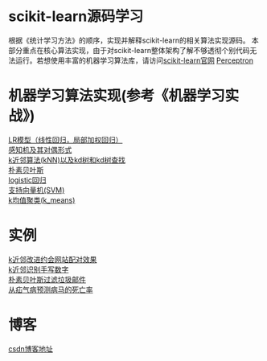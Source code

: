 # scikit-learn源码学习
根据《统计学习方法》的顺序，实现并解释scikit-learn的相关算法实现源码。
本部分重点在核心算法实现，由于对scikit-learn整体架构了解不够透彻个别代码无法运行。若想使用丰富的机器学习算法库，请访问[scikit-learn官网](http://scikit-learn.org/stable/index.html)
[Perceptron](https://github.com/AndyShan/statisticsStudy/tree/master/scikit-learn/sklearn/linear_model/perceptron.py)
# 机器学习算法实现(参考《机器学习实战》)
[LR模型（线性回归，局部加权回归）](https://github.com/AndyShan/statisticsStudy/tree/master/LR)<br/>
[感知机及其对偶形式](https://github.com/AndyShan/statisticsStudy/tree/master/perception)<br/>
[k近邻算法(kNN)以及kd树和kd树查找](https://github.com/AndyShan/statisticsStudy/tree/master/kNN)<br/>
[朴素贝叶斯](https://github.com/AndyShan/statisticsStudy/tree/master/NaiveBayes)<br/>
[logistic回归](https://github.com/AndyShan/statisticsStudy/tree/master/logistic_regression)<br/>
[支持向量机(SVM)](https://github.com/AndyShan/statisticsStudy/tree/master/svm)<br/>
[k均值聚类(k_means)](https://github.com/AndyShan/statisticsStudy/tree/master/k_means)
# 实例
[k近邻改进约会网站配对效果](https://github.com/AndyShan/statisticsStudy/tree/master/demo/datingTest)<br/>
[k近邻识别手写数字](https://github.com/AndyShan/statisticsStudy/tree/master/demo/handwritingDigitTest)<br/>
[朴素贝叶斯过滤垃圾邮件](https://github.com/AndyShan/statisticsStudy/tree/master/demo/emailBayes)<br/>
[从疝气病预测病马的死亡率](https://github.com/AndyShan/statisticsStudy/tree/master/demo/horse_Colic)
# 博客
[csdn博客地址](http://blog.csdn.net/Andy_Shan/article/category/6396151)